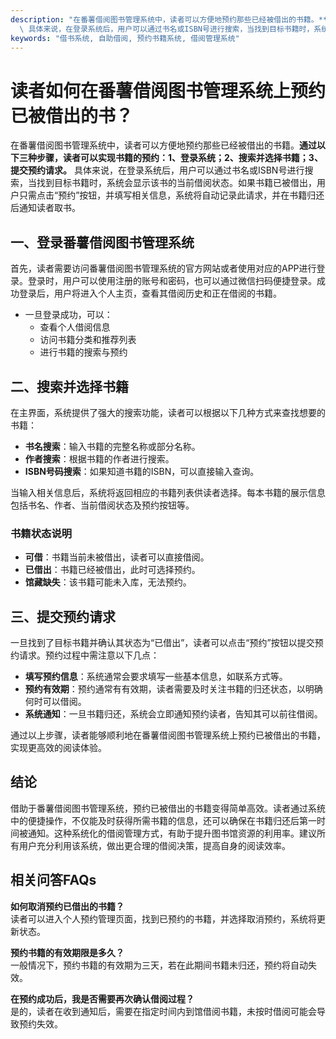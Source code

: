 ```yaml
---
description: "在番薯借阅图书管理系统中，读者可以方便地预约那些已经被借出的书籍。**通过以下三种步骤，读者可以实现书籍的预约：1、登录系统；2、搜索并选择书籍；3、提交预约请求。**\
  \ 具体来说，在登录系统后，用户可以通过书名或ISBN号进行搜索，当找到目标书籍时，系统会显示该书的当前借阅状态。如果书籍已被借出，用户只需点击“预约”按钮，并填写相关信息，系统将自动记录此请求，并在书籍归还后通知读者取书。"
keywords: "借书系统, 自助借阅, 预约书籍系统, 借阅管理系统"
---
```

# 读者如何在番薯借阅图书管理系统上预约已被借出的书？

在番薯借阅图书管理系统中，读者可以方便地预约那些已经被借出的书籍。**通过以下三种步骤，读者可以实现书籍的预约：1、登录系统；2、搜索并选择书籍；3、提交预约请求。** 具体来说，在登录系统后，用户可以通过书名或ISBN号进行搜索，当找到目标书籍时，系统会显示该书的当前借阅状态。如果书籍已被借出，用户只需点击“预约”按钮，并填写相关信息，系统将自动记录此请求，并在书籍归还后通知读者取书。

## 一、登录番薯借阅图书管理系统

首先，读者需要访问番薯借阅图书管理系统的官方网站或者使用对应的APP进行登录。登录时，用户可以使用注册的账号和密码，也可以通过微信扫码便捷登录。成功登录后，用户将进入个人主页，查看其借阅历史和正在借阅的书籍。

- 一旦登录成功，可以：
  - 查看个人借阅信息
  - 访问书籍分类和推荐列表
  - 进行书籍的搜索与预约

## 二、搜索并选择书籍

在主界面，系统提供了强大的搜索功能，读者可以根据以下几种方式来查找想要的书籍：

- **书名搜索**：输入书籍的完整名称或部分名称。
- **作者搜索**：根据书籍的作者进行搜索。
- **ISBN号码搜索**：如果知道书籍的ISBN，可以直接输入查询。

当输入相关信息后，系统将返回相应的书籍列表供读者选择。每本书籍的展示信息包括书名、作者、当前借阅状态及预约按钮等。

### 书籍状态说明

- **可借**：书籍当前未被借出，读者可以直接借阅。
- **已借出**：书籍已经被借出，此时可选择预约。
- **馆藏缺失**：该书籍可能未入库，无法预约。

## 三、提交预约请求

一旦找到了目标书籍并确认其状态为“已借出”，读者可以点击“预约”按钮以提交预约请求。预约过程中需注意以下几点：

- **填写预约信息**：系统通常会要求填写一些基本信息，如联系方式等。
- **预约有效期**：预约通常有有效期，读者需要及时关注书籍的归还状态，以明确何时可以借阅。
- **系统通知**：一旦书籍归还，系统会立即通知预约读者，告知其可以前往借阅。

通过以上步骤，读者能够顺利地在番薯借阅图书管理系统上预约已被借出的书籍，实现更高效的阅读体验。

## 结论

借助于番薯借阅图书管理系统，预约已被借出的书籍变得简单高效。读者通过系统中的便捷操作，不仅能及时获得所需书籍的信息，还可以确保在书籍归还后第一时间被通知。这种系统化的借阅管理方式，有助于提升图书馆资源的利用率。建议所有用户充分利用该系统，做出更合理的借阅决策，提高自身的阅读效率。

## 相关问答FAQs

**如何取消预约已借出的书籍？**  
读者可以进入个人预约管理页面，找到已预约的书籍，并选择取消预约，系统将更新状态。

**预约书籍的有效期限是多久？**  
一般情况下，预约书籍的有效期为三天，若在此期间书籍未归还，预约将自动失效。

**在预约成功后，我是否需要再次确认借阅过程？**  
是的，读者在收到通知后，需要在指定时间内到馆借阅书籍，未按时借阅可能会导致预约失效。
